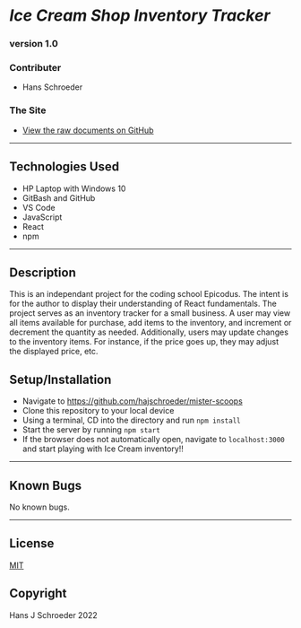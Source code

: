 # _Ice Cream Shop Inventory Tracker_
### version 1.0

### Contributer
* Hans Schroeder

### The Site
* [View the raw documents on GitHub](https://github.com/hajschroeder/mister-scoops)
---

## Technologies Used
* HP Laptop with Windows 10
* GitBash and GitHub
* VS Code
* JavaScript
* React 
* npm


---

## Description

This is an independant project for the coding school Epicodus. The intent is for the author to display their understanding of React fundamentals. The project serves as an inventory tracker for a small business. A user may view all items available for purchase, add items to the inventory, and increment or decrement the quantity as needed. Additionally, users may update changes to the inventory items. For instance, if the price goes up, they may adjust the displayed price, etc. 

## Setup/Installation
* Navigate to https://github.com/hajschroeder/mister-scoops
* Clone this repository to your local device
* Using a terminal, CD into the directory and run `npm install`
* Start the server by running `npm start`
* If the browser does not automatically open, navigate to `localhost:3000` and start playing with Ice Cream inventory!!
___

## Known Bugs
No known bugs.

---

## License 
[MIT](https://choosealicense.com/licenses/mit/)

## Copyright
Hans J Schroeder 2022